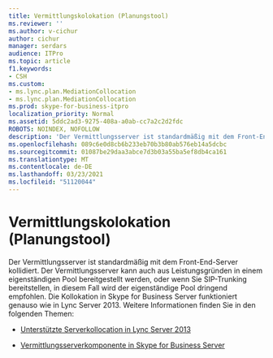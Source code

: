 ```yaml
---
title: Vermittlungskolokation (Planungstool)
ms.reviewer: ''
ms.author: v-cichur
author: cichur
manager: serdars
audience: ITPro
ms.topic: article
f1.keywords:
- CSH
ms.custom:
- ms.lync.plan.MediationCollocation
- ms.lync.plan.MediationCollocation
ms.prod: skype-for-business-itpro
localization_priority: Normal
ms.assetid: 5ddc2ad3-9275-408a-a0ab-cc7a2c2d2fdc
ROBOTS: NOINDEX, NOFOLLOW
description: 'Der Vermittlungsserver ist standardmäßig mit dem Front-End-Server kollidiert. Der Vermittlungsserver kann auch aus Leistungsgründen in einem eigenständigen Pool bereitgestellt werden, oder wenn Sie SIP-Trunking bereitstellen, in diesem Fall wird der eigenständige Pool dringend empfohlen. Die Kollokation in Skype for Business Server funktioniert genauso wie in Lync Server 2013. Weitere Informationen finden Sie in den folgenden Themen:'
ms.openlocfilehash: 089c6e0d8cb6b233eb70b3b80ab576eb14a5dcbc
ms.sourcegitcommit: 01087be29daa3abce7d3b03a55ba5ef8db4ca161
ms.translationtype: MT
ms.contentlocale: de-DE
ms.lasthandoff: 03/23/2021
ms.locfileid: "51120044"
---
```

# <a name="mediation-collocation-planning-tool"></a>Vermittlungskolokation (Planungstool)
 
Der Vermittlungsserver ist standardmäßig mit dem Front-End-Server kollidiert. Der Vermittlungsserver kann auch aus Leistungsgründen in einem eigenständigen Pool bereitgestellt werden, oder wenn Sie SIP-Trunking bereitstellen, in diesem Fall wird der eigenständige Pool dringend empfohlen. Die Kollokation in Skype for Business Server funktioniert genauso wie in Lync Server 2013. Weitere Informationen finden Sie in den folgenden Themen:
  
- [Unterstützte Serverkollocation in Lync Server 2013](/previous-versions/office/lync-server-2013/lync-server-2013-supported-server-collocation)
    
- [Vermittlungsserverkomponente in Skype for Business Server](../../../plan-your-deployment/enterprise-voice-solution/mediation-server.md)
